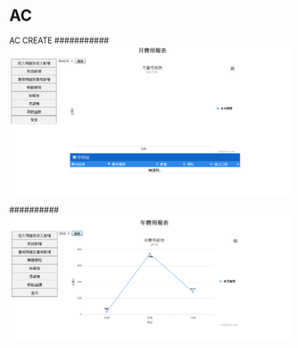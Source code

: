 # AC
AC CREATE
###########
![GITHUB](https://github.com/gpctv/AC/blob/master/result01.png "AC1")

##########
![GITHUB](https://github.com/gpctv/AC/blob/master/result02.png "AC1")

